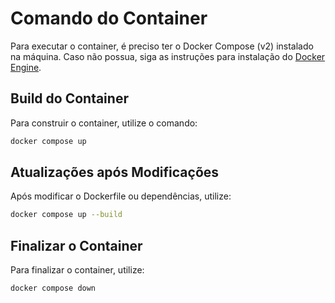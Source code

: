 # Comando do Container

Para executar o container, é preciso ter o Docker Compose (v2) instalado na máquina. Caso não possua, siga as instruções para instalação do [Docker Engine](https://docs.docker.com/engine/install/).

## Build do Container

Para construir o container, utilize o comando:

```bash
docker compose up
```

## Atualizações após Modificações

Após modificar o Dockerfile ou dependências, utilize:

```bash
docker compose up --build
```

## Finalizar o Container

Para finalizar o container, utilize:

```bash
docker compose down
```
